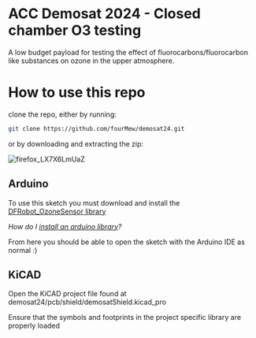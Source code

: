 # ACC Demosat 2024 - Closed chamber O3 testing
A low budget payload for testing the effect of fluorocarbons/fluorocarbon like substances on ozone in the upper atmosphere.
 <br/>
 
# How to use this repo
clone the repo, either by running:
```sh
git clone https://github.com/fourMew/demosat24.git
```
or by downloading and extracting the zip:

![firefox_LX7X6LmUaZ](https://github.com/fourMew/demosat24/assets/19920164/cabca430-a0d7-482a-9c0f-249736fe5930)


## Arduino
To use this sketch you must download and install the [DFRobot_OzoneSensor library](https://codeload.github.com/DFRobot/DFRobot_OzoneSensor/zip/master)

*How do I [install an arduino library](https://www.arduino.cc/en/Guide/Libraries#.UxU8mdzF9H0)?*

From here you should be able to open the sketch with the Arduino IDE as normal :)

## KiCAD
Open the KiCAD project file found at demosat24/pcb/shield/demosatShield.kicad_pro

Ensure that the symbols and footprints in the project specific library are properly loaded
